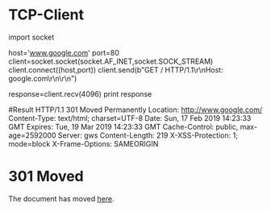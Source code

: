 # TCP-Client

import socket

host='www.google.com'
port=80
client=socket.socket(socket.AF_INET,socket.SOCK_STREAM)
client.connect((host,port))
client.send(b"GET / HTTP/1.1\r\nHost: google.com\r\n\r\n")
	
response=client.recv(4096)
print response


#Result
HTTP/1.1 301 Moved Permanently
Location: http://www.google.com/
Content-Type: text/html; charset=UTF-8
Date: Sun, 17 Feb 2019 14:23:33 GMT
Expires: Tue, 19 Mar 2019 14:23:33 GMT
Cache-Control: public, max-age=2592000
Server: gws
Content-Length: 219
X-XSS-Protection: 1; mode=block
X-Frame-Options: SAMEORIGIN	

<HTML><HEAD><meta http-equiv="content-type" content="text/html;charset=utf-8">
<TITLE>301 Moved</TITLE></HEAD><BODY>
<H1>301 Moved</H1>
The document has moved
<A HREF="http://www.google.com/">here</A>.
</BODY></HTML>


